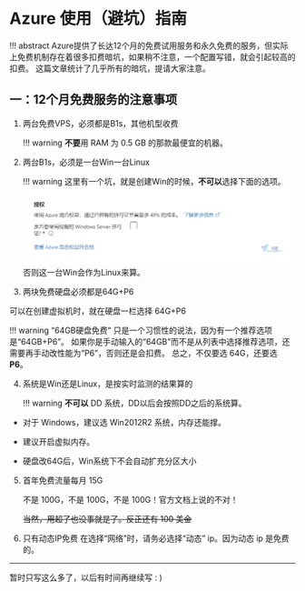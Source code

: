 # Azure 使用（避坑）指南

!!! abstract
    Azure提供了长达12个月的免费试用服务和永久免费的服务，但实际上免费机制存在着很多扣费暗坑，如果稍不注意，一个配置写错，就会引起较高的扣费。
    这篇文章统计了几乎所有的暗坑，提请大家注意。

## 一：12个月免费服务的注意事项

1. 两台免费VPS，必须都是B1s，其他机型收费

    !!! warning
        **不要**用 RAM 为 0.5 GB 的那款最便宜的机器。

2. 两台B1s，必须是一台Win一台Linux

    !!! warning
        这里有一个坑，就是创建Win的时候，**不可以**选择下面的选项。
        ![](dont_tick.png)
        否则这一台Win会作为Linux来算。

3. 两块免费硬盘必须都是64G+P6

可以在创建虚拟机时，就在硬盘一栏选择 64G+P6

!!! warning
    “64GB硬盘免费” 只是一个习惯性的说法，因为有一个推荐选项是“64GB+P6”。
    如果你是手动输入的“64GB”而不是从列表中选择推荐选项，还需要再手动改性能为“P6”，否则还是会扣费。
    总之，不仅要选 64G，还要选 **P6**。

4. 系统是Win还是Linux，是按实时监测的结果算的

   !!! warning
       **不可以** DD 系统，DD以后会按照DD之后的系统算。

- 对于 Windows，建议选 Win2012R2 系统，内存还能撑。

- 建议开启虚拟内存。

- 硬盘改64G后，Win系统下不会自动扩充分区大小

5. 首年免费流量每月 15G

    不是 100G，不是 100G，不是 100G！官方文档上说的不对！

    ~~当然，用超了也没事就是了。反正还有 100 美金~~

6. 只有动态IP免费
    在选择“网络”时，请务必选择“动态” ip。因为动态 ip 是免费的。

---

暂时只写这么多了，以后有时间再继续写 : )